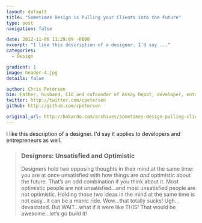 ```yaml
---
layout: default
title: "Sometimes Design is Pulling your Clients into the Future"
type: post
navigation: false

date: 2012-11-06 11:29:09 -0800
excerpt: "I like this description of a designer. I'd say ..."
categories:
  - Design

gradient: 1
image: header-4.jpg
details: false

author: Chris Petersen
bio: Father, husband, CIO and cofounder of Assay Depot, developer, entrepreneur and technologist.
twitter: http://twitter.com/cpetersen
github: http://github.com/cpetersen

original_url: http://bokardo.com/archives/sometimes-design-pulling-clients-future/?utm_source=twitter&utm_medium=social&utm_content=1fd0c405-f5e2-437d-bc16-2c229ec64ab0
---
```



I like this description of a designer. I'd say it applies to developers and entrepreneurs as well.

 > 
 > 
 > ### Designers: Unsatisfied and Optimistic
 > 
 > Designers hold two opposing thoughts in their mind at the same time: you are at once unsatisfied with how things are *and* optimistic about the future. That’s an odd combination if you think about it. Most optimistic people are not unsatisfied…and most unsatisfied people are not optimistic. Holding those two ideas in the mind at the same time is not easy…it can be a manic ride. Wow…that totally sucks! Ugh…devastated. But WAIT…what if it were like THIS! That would be awesome…let’s go build it!
 > 
 > 
